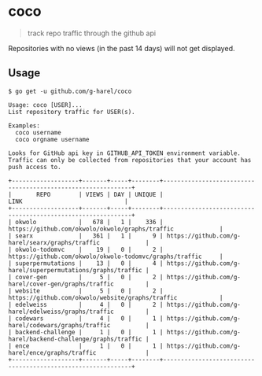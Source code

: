 <!--

TODO
- optional npm/github (with help if none)
- consistent error handling
- rate limiting
- remove external dependencies
- make quantity filters flags
- control logging with flags
- log time since start
- http get helper
- add stars to github table
- remove argument spreads
- add godoc/documentation

 -->

# coco

> track repo traffic through the github api

Repositories with no views (in the past 14 days) will not get displayed.

## Usage

```
$ go get -u github.com/g-harel/coco
```

```
Usage: coco [USER]...
List repository traffic for USER(s).

Examples:
  coco username
  coco orgname username

Looks for GitHub api key in GITHUB_API_TOKEN environment variable.
Traffic can only be collected from repositories that your account has push access to.
```

```
+-------------------+-------+-----+--------+-------------------------------------------------------------+
|       REPO        | VIEWS | DAY | UNIQUE |                            LINK                             |
+-------------------+-------+-----+--------+-------------------------------------------------------------+
| okwolo            |   678 |   1 |    336 | https://github.com/okwolo/okwolo/graphs/traffic             |
| searx             |   361 |   1 |      9 | https://github.com/g-harel/searx/graphs/traffic             |
| okwolo-todomvc    |    19 |   0 |      2 | https://github.com/okwolo/okwolo-todomvc/graphs/traffic     |
| superpermutations |    13 |   0 |      4 | https://github.com/g-harel/superpermutations/graphs/traffic |
| cover-gen         |     5 |   0 |      2 | https://github.com/g-harel/cover-gen/graphs/traffic         |
| website           |     5 |   0 |      2 | https://github.com/okwolo/website/graphs/traffic            |
| edelweiss         |     4 |   0 |      2 | https://github.com/g-harel/edelweiss/graphs/traffic         |
| codewars          |     4 |   0 |      1 | https://github.com/g-harel/codewars/graphs/traffic          |
| backend-challenge |     1 |   0 |      1 | https://github.com/g-harel/backend-challenge/graphs/traffic |
| ence              |     1 |   0 |      1 | https://github.com/g-harel/ence/graphs/traffic              |
+-------------------+-------+-----+--------+-------------------------------------------------------------+
```
